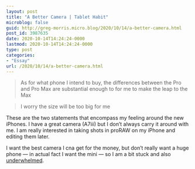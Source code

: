 ```yaml
---
layout: post
title: "A Better Camera | Tablet Habit"
microblog: false
guid: http://greg-morris.micro.blog/2020/10/14/a-better-camera.html
post_id: 3987635
date: 2020-10-14T14:24:24-0000
lastmod: 2020-10-14T14:24:24-0000
type: post
categories:
- "Essay"
url: /2020/10/14/a-better-camera.html
---
```

<!--kg-card-begin: html--><blockquote><p>As for what phone I intend to buy, the differences between the Pro and Pro Max are substantial enough to for me to make the leap to the Max</p></blockquote>
<blockquote><p>I worry the size will be too big for me</p></blockquote>
<p>These are the two statements that encompass my feeling around the new iPhones. I have a great camera (A7iii) but I don’t always carry it around with me. I am really interested in taking shots in proRAW on my iPhone and editing them later.</p>
<p>I want the best camera I cna get for the money, but don’t really want a huge phone — in actual fact I want the mini — so I am a bit stuck and also <a href="https://twitter.com/GR36/status/1316305280678887424?s=20">underwhelmed</a>.</p>
<!--kg-card-end: html-->
